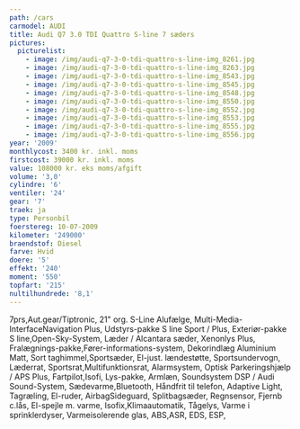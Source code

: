 ```yaml
---
path: /cars
carmodel: AUDI
title: Audi Q7 3.0 TDI Quattro S-line 7 sæders
pictures:
  picturelist:
    - image: /img/audi-q7-3-0-tdi-quattro-s-line-img_8261.jpg
    - image: /img/audi-q7-3-0-tdi-quattro-s-line-img_8263.jpg
    - image: /img/audi-q7-3-0-tdi-quattro-s-line-img_8543.jpg
    - image: /img/audi-q7-3-0-tdi-quattro-s-line-img_8545.jpg
    - image: /img/audi-q7-3-0-tdi-quattro-s-line-img_8548.jpg
    - image: /img/audi-q7-3-0-tdi-quattro-s-line-img_8550.jpg
    - image: /img/audi-q7-3-0-tdi-quattro-s-line-img_8552.jpg
    - image: /img/audi-q7-3-0-tdi-quattro-s-line-img_8553.jpg
    - image: /img/audi-q7-3-0-tdi-quattro-s-line-img_8555.jpg
    - image: /img/audi-q7-3-0-tdi-quattro-s-line-img_8556.jpg
year: '2009'
monthlycost: 3400 kr. inkl. moms
firstcost: 39000 kr. inkl. moms
value: 108000 kr. eks moms/afgift
volume: '3,0'
cylindre: '6'
ventiler: '24'
gear: '7'
traek: ja
type: Personbil
foerstereg: 10-07-2009
kilometer: '249000'
braendstof: Diesel
farve: Hvid
doere: '5'
effekt: '240'
moment: '550'
topfart: '215'
nultilhundrede: '8,1'
---
```

7prs,Aut.gear/Tiptronic, 21&quot; org. S-Line Alufælge, Multi-Media-InterfaceNavigation Plus, Udstyrs-pakke S line Sport / Plus, Exteriør-pakke S line,Open-Sky-System, Læder / Alcantara sæder, Xenonlys Plus, Fralægnings-pakke,Fører-informations-system, Dekorindlæg Aluminium Matt, Sort taghimmel,Sportsæder, El-just. lændestøtte, Sportsundervogn, Læderrat, Sportsrat,Multifunktionsrat, Alarmsystem, Optisk Parkeringshjælp / APS Plus, Fartpilot,Isofi, Lys-pakke, Armlæn, Soundsystem DSP / Audi Sound-System, Sædevarme,Bluetooth, Håndfrit til telefon, Adaptive Light, Tagræling, El-ruder, AirbagSideguard, Splitbagsæder, Regnsensor, Fjernb c.lås, El-spejle m. varme, Isofix,Klimaautomatik, Tågelys, Varme i sprinklerdyser, Varmeisolerende glas, ABS,ASR, EDS, ESP,

